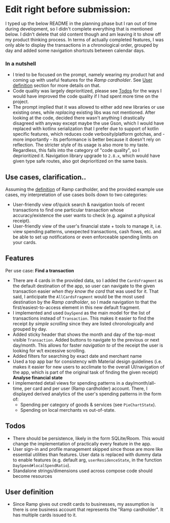 # Edit right before submission:
I typed up the below README in the planning phase but I ran out of time during development, so I 
didn't complete everything that is mentioned below. I didn't delete that old content though and am leaving 
it to show off my product thinking process. In terms of actually completed 
features, I was only able to display the transactions in a chronological order, grouped by day and 
added some navigation shortcuts between calendar days.

### In a nutshell
- I tried to be focused on the prompt, namely wearing my product hat and coming up with useful 
features for the *Ramp cardholder*. See [User definition](#user-definition) section for more details
on that.
- Code quality was largely deprioritized, please see [Todos](#todos) for the ways I would have 
improved the code quality if I had spent more time on the project.
- The prompt implied that it was allowed to either add new libraries or use existing ones, while
  *replacing* existing libs was not mentioned. After looking at the code, decided there wasn't
  anything I drastically disagreed with anyway except maybe the use Gson, which I would have 
  replaced with kotlinx serialization that I prefer due to support of kotlin specific features, 
  which reduces code verbosity/platform gotchas, and - more importantly - its performance is better
  because it doesn't rely on reflection. The stricter style of its usage is also more to my taste.
  Regardless, this falls into the category of "code quality", so I deprioritized it. Navigation
  library upgrade to `2.8.x`, which would have given type safe routes, also got deprioritized on the
  same basis.

## Use cases, clarification..
Assuming the [definition](#user-definition) of Ramp cardholder, and the provided example use cases,
my interpretation of use cases boils down to two categories:
  - User-friendly view of/quick search & navigation tools of recent transactions to find one 
  particular transaction whose accuracy/existence the user wants to check (e.g. against a physical
  receipt).
  - User-friendly view of the user's financial state + tools to manage it, i.e. view spending
  patterns, unexpected transactions, cash flows, etc. and be able to set up notifications or even 
  enforceable spending limits on your cards.

## Features
Per use case:
**Find a transaction**
- There are 4 cards in the provided data, so I added the `CardsFragment` as the default
destination of the app, so user can navigate to the given transaction easier *when they know the
card* that was used for it. That said, I anticipate the `AllCardsFragment` would be the most
used destination by the *Ramp cardholder*, so I made navigation to that the
first/easiest-to-access element in this new default fragment.
- I implemented and used `DaySpend` as the main model for the list of transactions instead of
`Transaction`. This makes it easier to find the receipt *by simple scrolling* since they are
listed chronologically and grouped by day.
- Added sticky header that shows the month and day of the top-most visible `Transaction`. Added
buttons to navigate to the previous or next day/month. This allows for faster *navigation to*
of the receipt the user is looking for w/t excessive scrolling.
- Added filters for searching by exact date and merchant name
- Used a top app bar for consistency with Material design guidelines (i.e. makes it easier for
new users to acclimate to the overall UI/navigation of the app, which is part of the original
task of finding the given receipt)
**Analyse financial state**
- I implemented detail views for spending patterns in a day/month/all-time, per card and per
  user (Ramp cardholder) account. There, I displayed derived analytics of the user's spending
  patterns in the form of:
  - Spending per category of goods & services (see `PieChartState`).
  - Spending on local merchants vs out-of-state.

## Todos
- There should be persistence, likely in the form SQLite/Room. This would change the implementation
of practically every feature in the app.
- User sign-in and profile management skipped since those are more like essential utilities than
features. User data is replaced with dummy data to enable features (e.g. default arg, 
`userResidenceState`, in the function `DaySpend#localSpendRatio`).
- Standalone strings/dimensions used across compose code should become resources

## User definition
- Since Ramp gives out credit cards to businesses, my assumption is there is one business account
that represents the "Ramp cardholder". It has multiple cards issued to it.